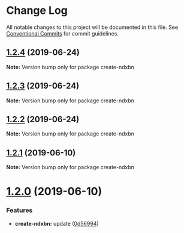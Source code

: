 # Change Log

All notable changes to this project will be documented in this file.
See [Conventional Commits](https://conventionalcommits.org) for commit guidelines.

## [1.2.4](https://github.com/ndxbn/ndxbn/compare/create-ndxbn@1.2.3...create-ndxbn@1.2.4) (2019-06-24)

**Note:** Version bump only for package create-ndxbn





## [1.2.3](https://github.com/ndxbn/ndxbn/compare/create-ndxbn@1.2.2...create-ndxbn@1.2.3) (2019-06-24)

**Note:** Version bump only for package create-ndxbn





## [1.2.2](https://github.com/ndxbn/ndxbn/compare/create-ndxbn@1.2.1...create-ndxbn@1.2.2) (2019-06-24)

**Note:** Version bump only for package create-ndxbn





## [1.2.1](https://github.com/ndxbn/ndxbn/compare/create-ndxbn@1.2.0...create-ndxbn@1.2.1) (2019-06-10)

**Note:** Version bump only for package create-ndxbn





# [1.2.0](https://github.com/ndxbn/ndxbn/compare/create-ndxbn@0.0.4...create-ndxbn@1.2.0) (2019-06-10)

### Features

- **create-ndxbn:** update ([0d56994](https://github.com/ndxbn/ndxbn/commit/0d56994))
